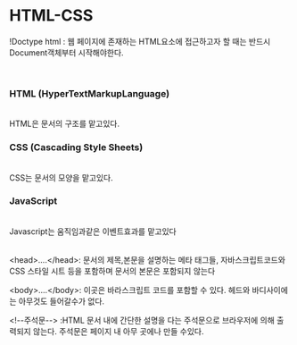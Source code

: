 # HTML-CSS <br>
!Doctype html : 웹 페이지에 존재하는 HTML요소에 접근하고자 할 때는 반드시 Document객체부터 시작해야한다. </p> <br>

<h3>HTML (HyperTextMarkupLanguage)</h3> <br>
HTML은 문서의 구조를 맡고있다. <br>
<h3>CSS (Cascading Style Sheets)</h3> <br>
CSS는 문서의 모양을 맡고있다. <br>
<h3>JavaScript</h3> <br>
Javascript는 움직임과같은 이벤트효과를 맡고있다 <br>
<br>

&lt;head&gt;....&lt;/head&gt;: 문서의 제목,본문을 설명하는 메타 태그들, 자바스크립트코드와 CSS 스타일 시트 등을 포함하며 문서의 본문은 포함되지 않는다 <br>

&lt;body&gt;....&lt;/body&gt;: 이곳은 바라스크립트 코드를 포함할 수 있다. 헤드와 바디사이에는 아무것도 들어갈수가 없다. <br>

&lt;!--주석문--&gt;  :HTML 문서 내에 간단한 설명을 다는 주석문으로 브라우저에 의해 출력되지 않는다. 주석문은 페이지 내 아무 곳에나 만들 수있다.
